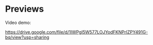 
# Previews

Video demo:

https://drive.google.com/file/d/1IWPgI5W577LOJYodFKNPrIZPY491G-bq/view?usp=sharing

